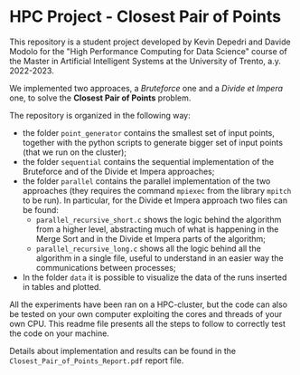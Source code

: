 # HPC Project - Closest Pair of Points

This repository is a student project developed by Kevin Depedri and Davide Modolo for the "High Performance Computing for Data Science" course of the Master in Artificial Intelligent Systems at the University of Trento, a.y. 2022-2023.

We implemented two approaces, a *Bruteforce* one and a *Divide et Impera* one, to solve the **Closest Pair of Points** problem.

The repository is organized in the following way:
- the folder `point_generator` contains the smallest set of input points, together with the python scripts to generate bigger set of input points (that we run on the cluster);
- the folder `sequential` contains the sequential implementation of the Bruteforce and of the Divide et Impera approaches;
- the folder `parallel` contains the parallel implementation of the two approaches (they requires the command `mpiexec` from the library `mpitch` to be run). In particular, for the Divide et Impera approach two files can be found:
  - `parallel_recursive_short.c` shows the logic behind the algorithm from a higher level, abstracting much of what is happening in the Merge Sort and in the Divide et Impera parts of the algorithm;
  - `parallel_recursive_long.c`  shows all the logic behind all the algorithm in a single file, useful to understand in an easier way the communications between processes;
- In the folder `data` it is possible to visualize the data of the runs inserted in tables and plotted.

All the experiments have been ran on a HPC-cluster, but the code can also be tested on your own computer exploiting the cores and threads of your own CPU. This readme file presents all the steps to follow to correctly test the code on your machine.

Details about implementation and results can be found in the `Closest_Pair_of_Points_Report.pdf` report file.